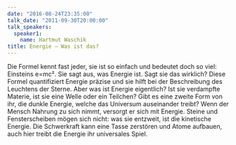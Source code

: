 ```yaml
---
date: "2016-08-24T23:35:00"
talk_date: "2011-09-30T20:00:00"
talk_speakers:
  speaker1:
    name: Hartmut Waschik
title: Energie – Was ist das?
---
```


Die Formel kennt fast jeder, sie ist so einfach und bedeutet doch so viel: Einsteins e=mc².
Sie sagt aus, was Energie ist. Sagt sie das wirklich? Diese Formel quantifiziert Energie präzise und sie hilft bei der Beschreibung des Leuchtens der Sterne. Aber was ist Energie eigentlich?
Ist sie verdampfte Materie, ist sie eine Welle oder ein Teilchen? Gibt es eine zweite Form von ihr, die dunkle Energie, welche das Universum auseinander treibt? Wenn der Mensch Nahrung zu sich nimmt, versorgt er sich mit Energie. Steine und Fensterscheiben mögen sich nicht: was sie entzweit, ist die kinetische Energie. Die Schwerkraft kann eine Tasse zerstören und Atome aufbauen, auch hier treibt die Energie ihr universales Spiel.
